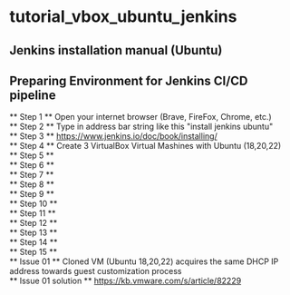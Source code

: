 # tutorial_vbox_ubuntu_jenkins
## Jenkins installation manual (Ubuntu)

## Preparing Environment for Jenkins CI/CD pipeline

** Step 1 ** Open your internet browser (Brave, FireFox, Chrome, etc.) <br>
** Step 2 ** Type in address bar string like this "install jenkins ubuntu" <br>
** Step 3 ** https://www.jenkins.io/doc/book/installing/ <br>
** Step 4 ** Create 3 VirtualBox  Virtual Mashines with Ubuntu (18,20,22) <br>
** Step 5 **
<br>
** Step 6 **
<br>
** Step 7 **
<br>
** Step 8 **
<br>
** Step 9 **
<br>
** Step 10 **
<br>
** Step 11 **
<br>
** Step 12 **
<br>
** Step 13 **
<br>
** Step 14 **
<br>
** Step 15 **
<br>
** Issue 01 ** Cloned VM (Ubuntu 18,20,22) acquires the same DHCP IP address towards guest customization process
<br>
** Issue 01 solution ** https://kb.vmware.com/s/article/82229

